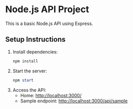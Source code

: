 # Node.js API Project

This is a basic Node.js API using Express.

## Setup Instructions

1. Install dependencies:
   ```powershell
   npm install
   ```
2. Start the server:
   ```powershell
   npm start
   ```
3. Access the API:
   - Home: [http://localhost:3000/](http://localhost:3000/)
   - Sample endpoint: [http://localhost:3000/api/sample](http://localhost:3000/api/sample)
